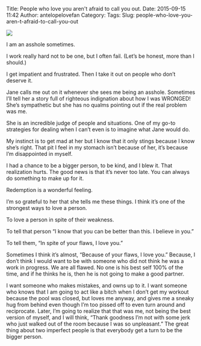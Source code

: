 Title: People who love you aren't afraid to call you out.
Date: 2015-09-15 11:42
Author: antelopelovefan
Category: 
Tags: 
Slug: people-who-love-you-aren-t-afraid-to-call-you-out

<img src="https://cdn-images-1.medium.com/max/2000/1*ZByznuSp1lq2aY7TzL7h8Q.jpeg"  />

I am an asshole sometimes.

I work really hard not to be one, but I often fail. (Let’s be honest, more than I should.)

I get impatient and frustrated. Then I take it out on people who don’t deserve it.

Jane calls me out on it whenever she sees me being an asshole. Sometimes I’ll tell her a story full of righteous indignation about how I was WRONGED! She’s sympathetic but she has no qualms pointing out if the real problem was me.

She is an incredible judge of people and situations. One of my go-to strategies for dealing when I can’t even is to imagine what Jane would do.

My instinct is to get mad at her but I know that it only stings because I know she’s right. That pit I feel in my stomach isn’t because of her, it’s because I’m disappointed in myself.

I had a chance to be a bigger person, to be kind, and I blew it. That realization hurts. The good news is that it’s never too late. You can always do something to make up for it.

Redemption is a wonderful feeling.

I’m so grateful to her that she tells me these things. I think it’s one of the strongest ways to love a person.

To love a person in spite of their weakness.

To tell that person “I know that you can be better than this. I believe in you.”

To tell them, “In spite of your flaws, I love you.”

Sometimes I think it’s almost, “Because of your flaws, I love you.” Because, I don’t think I would want to be with someone who did not think he was a work in progress. We are all flawed. No one is his best self 100% of the time, and if he thinks he is, then he is not going to make a good partner.

I want someone who makes mistakes, and owns up to it. I want someone who knows that I am going to act like a bitch when I don’t get my workout because the pool was closed, but loves me anyway, and gives me a sneaky hug from behind even though I’m too pissed off to even turn around and reciprocate. Later, I’m going to realize that that was me, not being the best version of myself, and I will think, “Thank goodness I’m not with some jerk who just walked out of the room because I was so unpleasant.” The great thing about two imperfect people is that everybody get a turn to be the bigger person.

